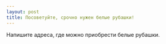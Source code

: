 ```yaml
---
layout: post 
title: Посоветуйте, срочно нужен белые рубашки! 
--- 
```

Напишите адреса, где можно приобрести белые рубашки.
